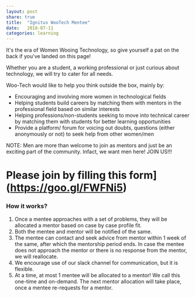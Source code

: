 ```yaml
---
layout: post
share: true
title:  "Ignitus WooTech Mentee"
date:   2018-07-11
categories: learning
---
```

It's the era of Women Wooing Technology, so give yourself a pat on the back if you've landed on this page!

Whether you are a student, a working professional or just curious about technology, we will try to cater for all needs.

Woo-Tech would like to help you think outside the box, mainly by:
- Encouraging and involving more women in technological fields
- Helping students build careers by matching them with mentors in the professional field based on similar interests
- Helping professions/non-students seeking to move into technical career by matching them with students for better learning opportunities
- Provide a platform/ forum for voicing out doubts, questions (either anonymously or not) to seek help from other women/men

NOTE: Men are more than welcome to join as mentors and just be an exciting part of the community. Infact, we want men here! JOIN US!!!

# Please join by filling this form](https://goo.gl/FWFNi5)

### How it works?
1. Once a mentee approaches with a set of problems, they will be allocated a mentor based on case by case
profile fit.
2. Both the mentee and mentor will be notified of the same.
3. The mentee can contact and seek advice from mentor within 1 week of the same, after which the
mentorship period ends. In case the mentee does not approach the mentor or there is no response from the
mentor, we will reallocate.
4. We encourage use of our slack channel for communication, but it is flexible.
5. At a time, at most 1 mentee will be allocated to a mentor!
We call this one-time and on-demand. The next mentor allocation will take place, once a mentee re-requests
for a mentor.
